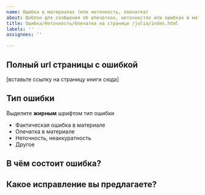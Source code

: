 ```yaml
---
name: Ошибка в материалах (или неточность, опечатка)
about: Шаблон для сообщения об опечатках, неточностях или ошибках в материалах
title: Ошибка/Неточность/Опечатка на странице /julia/index.html
labels: ''
assignees: ''

---
```


## Полный url страницы с ошибкой

[вставьте ссылку на страницу книги сюда]

## Тип ошибки

Выделите **жирным** шрифтом тип ошибки

- Фактическая ошибка в материале
- Опечатка в материале
- Неточность, неаккуратность
- Другое

## В чём состоит ошибка?


## Какое исправление вы предлагаете?
